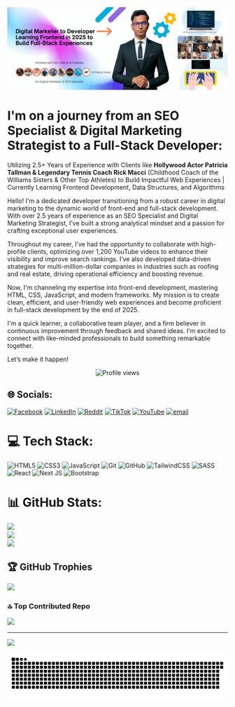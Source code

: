 <img src="https://github.com/codebyrashel/codebyrashel/blob/main/Custom-banner.gif" alt="Custom-Banner">

# I'm on a journey from an SEO Specialist & Digital Marketing Strategist to a Full-Stack Developer:
Utilizing 2.5+ Years of Experience with Clients like <strong>Hollywood Actor Patricia Tallman & Legendary Tennis Coach Rick Macci</strong> (Childhood Coach of the Williams Sisters & Other Top Athletes) to Build Impactful Web Experiences | Currently Learning Frontend Development, Data Structures, and Algorithms

Hello! I'm a dedicated developer transitioning from a robust career in digital marketing to the dynamic world of front-end and full-stack development. With over 2.5 years of experience as an SEO Specialist and Digital Marketing Strategist, I’ve built a strong analytical mindset and a passion for crafting exceptional user experiences.

Throughout my career, I’ve had the opportunity to collaborate with high-profile clients, optimizing over 1,200 YouTube videos to enhance their visibility and improve search rankings. I’ve also developed data-driven strategies for multi-million-dollar companies in industries such as roofing and real estate, driving operational efficiency and boosting revenue.

Now, I'm channeling my expertise into front-end development, mastering HTML, CSS, JavaScript, and modern frameworks. My mission is to create clean, efficient, and user-friendly web experiences and become proficient in full-stack development by the end of 2025.

I'm a quick learner, a collaborative team player, and a firm believer in continuous improvement through feedback and shared ideas. I'm excited to connect with like-minded professionals to build something remarkable together.

Let’s make it happen!

<div align="center">

![Profile views](https://komarev.com/ghpvc/?username=codebyrashel&color=red)

</div>

## 🌐 Socials:
[![Facebook](https://img.shields.io/badge/Facebook-%231877F2.svg?logo=Facebook&logoColor=white)](https://facebook.com/https://web.facebook.com/codebyrashel) [![LinkedIn](https://img.shields.io/badge/LinkedIn-%230077B5.svg?logo=linkedin&logoColor=white)](https://linkedin.com/in/https://www.linkedin.com/in/rashelhossen/) [![Reddit](https://img.shields.io/badge/Reddit-%23FF4500.svg?logo=Reddit&logoColor=white)](https://reddit.com/user/https://www.reddit.com/user/CodeByRashel/) [![TikTok](https://img.shields.io/badge/TikTok-%23000000.svg?logo=TikTok&logoColor=white)](https://tiktok.com/@https://www.tiktok.com/@codebyrashel) [![YouTube](https://img.shields.io/badge/YouTube-%23FF0000.svg?logo=YouTube&logoColor=white)](https://youtube.com/@https://www.youtube.com/@remote_outlander) [![email](https://img.shields.io/badge/Email-D14836?logo=gmail&logoColor=white)](mailto:codebyrashel@gmail.com) 


# 💻 Tech Stack:
![HTML5](https://img.shields.io/badge/html5-%23E34F26.svg?style=for-the-badge&logo=html5&logoColor=white) ![CSS3](https://img.shields.io/badge/css3-%231572B6.svg?style=for-the-badge&logo=css3&logoColor=white) ![JavaScript](https://img.shields.io/badge/javascript-%23323330.svg?style=for-the-badge&logo=javascript&logoColor=%23F7DF1E) ![Git](https://img.shields.io/badge/git-%23F05033.svg?style=for-the-badge&logo=git&logoColor=white) ![GitHub](https://img.shields.io/badge/github-%23121011.svg?style=for-the-badge&logo=github&logoColor=white) ![TailwindCSS](https://img.shields.io/badge/tailwindcss-%2338B2AC.svg?style=for-the-badge&logo=tailwind-css&logoColor=white) ![SASS](https://img.shields.io/badge/SASS-hotpink.svg?style=for-the-badge&logo=SASS&logoColor=white) ![React](https://img.shields.io/badge/react-%2320232a.svg?style=for-the-badge&logo=react&logoColor=%2361DAFB) ![Next JS](https://img.shields.io/badge/Next-black?style=for-the-badge&logo=next.js&logoColor=white) ![Bootstrap](https://img.shields.io/badge/bootstrap-%238511FA.svg?style=for-the-badge&logo=bootstrap&logoColor=white)
# 📊 GitHub Stats:
![](https://github-readme-stats.vercel.app/api?username=codebyrashel&theme=dark&hide_border=false&include_all_commits=true&count_private=true)<br/>
![](https://github-readme-streak-stats.herokuapp.com/?user=codebyrashel&theme=dark&hide_border=false)<br/>
![](https://github-readme-stats.vercel.app/api/top-langs/?username=codebyrashel&theme=dark&hide_border=false&include_all_commits=true&count_private=true&layout=compact)

## 🏆 GitHub Trophies
![](https://github-profile-trophy.vercel.app/?username=codebyrashel&theme=radical&no-frame=false&no-bg=true&margin-w=4)

### 🔝 Top Contributed Repo
![](https://github-contributor-stats.vercel.app/api?username=codebyrashel&limit=5&theme=blue_navy&combine_all_yearly_contributions=true)

---
[![](https://visitcount.itsvg.in/api?id=codebyrashel&icon=2&color=8)](https://visitcount.itsvg.in)

<!-- Proudly created with GPRM ( https://gprm.itsvg.in ) -->
<picture>
  <source media="(prefers-color-scheme: dark)" srcset="https://raw.githubusercontent.com/codebyrashel/codebyrashel/output/github-snake-dark.svg" />
  <source media="(prefers-color-scheme: light)" srcset="https://raw.githubusercontent.com/codebyrashel/codebyrashel/output/github-snake.svg" />
  <img alt="github-snake" src="https://raw.githubusercontent.com/codebyrashel/codebyrashel/output/github-snake.svg" />
</picture>
